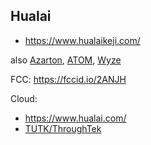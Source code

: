 Hualai
------
- https://www.hualaikeji.com/

also [Azarton](azarton.md), [ATOM](atom.md), [Wyze](wyze.md)

FCC: https://fccid.io/2ANJH

Cloud:
- https://www.hualai.com/
- [TUTK/ThroughTek](https://www.tutk.com/)
